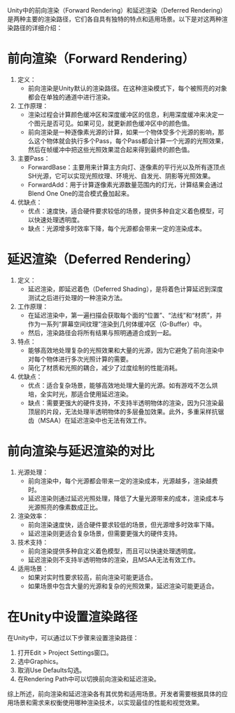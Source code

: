 Unity中的前向渲染（Forward Rendering）和延迟渲染（Deferred Rendering）是两种主要的渲染路径，它们各自具有独特的特点和适用场景。以下是对这两种渲染路径的详细介绍：

# 前向渲染（Forward Rendering）

1. 定义：
   - 前向渲染是Unity默认的渲染路径。在这种渲染模式下，每个被照亮的对象都会在单独的通道中进行渲染。
2. 工作原理：
   - 渲染过程会计算颜色缓冲区和深度缓冲区的信息，利用深度缓冲来决定一个图元是否可见。如果可见，就更新颜色缓冲区中的颜色值。
   - 前向渲染是一种逐像素光源的计算，如果一个物体受多个光源的影响，那么这个物体就会执行多个Pass，每个Pass都会计算一个光源的光照效果，然后在帧缓冲中把这些光照效果混合起来得到最终的颜色值。
3. 主要Pass：
   - ForwardBase：主要用来计算主方向灯、逐像素的平行光以及所有逐顶点SH光源，它可以实现光照纹理、环境光、自发光、阴影等光照效果。
   - ForwardAdd：用于计算逐像素光源数量范围内的灯光，计算结果会通过Blend One One的混合模式叠加起来。
4. 优缺点：
   - 优点：速度快，适合硬件要求较低的场景，提供多种自定义着色模型，可以快速处理透明度。
   - 缺点：光源增多时效率下降，每个光源都会带来一定的渲染成本。

# 延迟渲染（Deferred Rendering）

1. 定义：
   - 延迟渲染，即延迟着色（Deferred Shading），是将着色计算延迟到深度测试之后进行处理的一种渲染方法。
2. 工作原理：
   - 在延迟渲染中，第一遍扫描会获取每个面的“位置”、“法线”和“材质”，并作为一系列“屏幕空间纹理”渲染到几何体缓冲区（G-Buffer）中。
   - 然后，渲染路径会将所有结果与照明通道合成到一起。
3. 特点：
   - 能够高效地处理复杂的光照效果和大量的光源，因为它避免了前向渲染中对每个物体进行多次光照计算的需要。
   - 简化了材质和光照的耦合，减少了过度绘制的性能消耗。
4. 优缺点：
   - 优点：适合复杂场景，能够高效地处理大量的光源。如有游戏不怎么烘培，全实时光，那适合使用延迟渲染。
   - 缺点：需要更强大的硬件支持，不支持半透明物体的渲染，因为只渲染最顶层的片段，无法处理半透明物体的多层叠加效果。此外，多重采样抗锯齿（MSAA）在延迟渲染中也无法有效工作。

# 前向渲染与延迟渲染的对比

1. 光源处理：
   - 前向渲染中，每个光源都会带来一定的渲染成本，光源越多，渲染越费时。
   - 延迟渲染则通过延迟光照处理，降低了大量光源带来的成本，渲染成本与光源照亮的像素数成正比。
2. 渲染效率：
   - 前向渲染速度快，适合硬件要求较低的场景，但光源增多时效率下降。
   - 延迟渲染则更适合复杂场景，但需要更强大的硬件支持。
3. 技术支持：
   - 前向渲染提供多种自定义着色模型，而且可以快速处理透明度。
   - 延迟渲染则不支持半透明物体的渲染，且MSAA无法有效工作。
4. 适用场景：
   - 如果对实时性要求较高，前向渲染可能更适合。
   - 如果场景中包含大量的光源和复杂的光照效果，延迟渲染可能更适合。

# 在Unity中设置渲染路径

在Unity中，可以通过以下步骤来设置渲染路径：

1. 打开Edit > Project Settings窗口。
2. 选中Graphics。
3. 取消Use Defaults勾选。
4. 在Rendering Path中可以切换前向渲染和延迟渲染。

综上所述，前向渲染和延迟渲染各有其优势和适用场景。开发者需要根据具体的应用场景和需求来权衡使用哪种渲染技术，以实现最佳的性能和视觉效果。